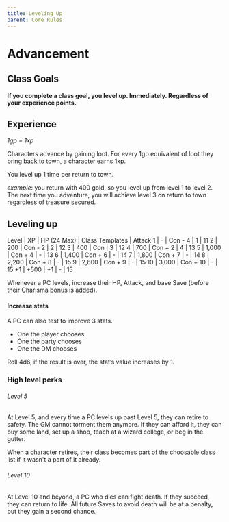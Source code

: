 ```yaml
---
title: Leveling Up
parent: Core Rules
---
```

# Advancement 

## Class Goals

**If you complete a class goal, you level up. Immediately.
Regardless of your experience points.**

## Experience

*1gp = 1xp*

Characters advance by gaining loot. 
For every 1gp equivalent of loot they bring back to town, a character earns
1xp.

You level up 1 time per return to town. 

*example*: you return with 400 gold, so you level up from level 1 to level 2.
The next time you adventure, you will achieve level 3 on return to town
regardless of treasure secured. 

## Leveling up

Level | XP | HP (24 Max) | Class Templates | Attack
1 | - | Con - 4 | 1 | 11
2 | 200 | Con - 2 | 2 | 12
3 | 400 | Con | 3 | 12 
4 | 700 | Con + 2 | 4 | 13
5 | 1,000 | Con + 4 | - | 13
6 | 1,400 | Con + 6 | - | 14
7 | 1,800 | Con + 7 | - | 14
8 | 2,200 | Con + 8 | - | 15
9 | 2,600 | Con + 9 | - | 15
10 | 3,000 | Con + 10 | - | 15
+1 | +500 | +1 | - | 15

Whenever a PC levels, increase their HP, Attack, and base Save
(before their Charisma bonus is added). 

#### Increase stats

A PC can also test to improve 3 stats. 

- One the player chooses
- One the party chooses
- One the DM chooses

Roll 4d6, if the result is over, the stat’s value increases by 1.

### High level perks

###### Level 5

At Level 5, and every time a PC levels up past Level 5, they can
retire to safety. The GM cannot torment them anymore. If they
can afford it, they can buy some land, set up a shop, teach at a
wizard college, or beg in the gutter. 

When a character retires, their class becomes part of the choosable class list
if it wasn't a part of it already.

###### Level 10

At Level 10 and beyond, a
PC who dies can fight death. If they succeed, they can return to
life. All future Saves to avoid death will be at a penalty, but they
gain a second chance.
